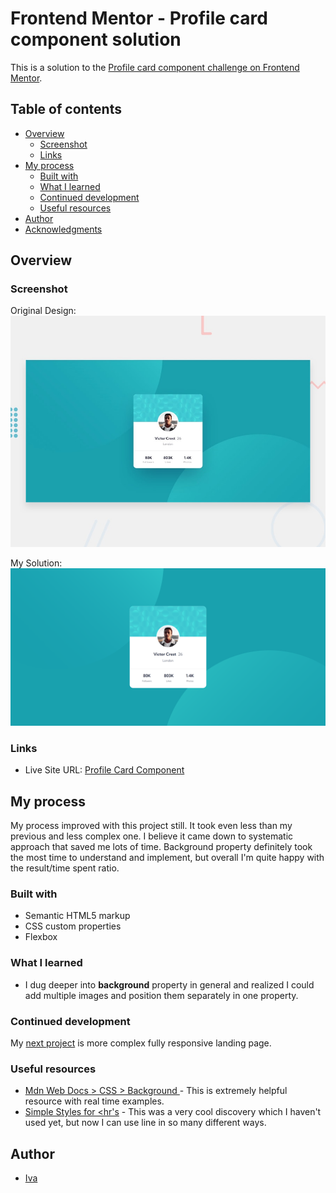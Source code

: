 # Frontend Mentor - Profile card component solution

This is a solution to the [Profile card component challenge on Frontend Mentor](https://www.frontendmentor.io/challenges/profile-card-component-cfArpWshJ). 

## Table of contents

- [Overview](#overview)
  - [Screenshot](#screenshot)
  - [Links](#links)
- [My process](#my-process)
  - [Built with](#built-with)
  - [What I learned](#what-i-learned)
  - [Continued development](#continued-development)
  - [Useful resources](#useful-resources)
- [Author](#author)
- [Acknowledgments](#acknowledgments)

## Overview

### Screenshot
Original Design:
![Original Design](./design/desktop-preview.jpg)

My Solution:
![Desktop](./design/screenshot-desktop.png)

### Links

- Live Site URL: [Profile Card Component](https://ivaberiashvili.github.io/profile-card-component/)

## My process

My process improved with this project still. It took even less than my previous and less complex one.
I believe it came down to systematic approach that saved me lots of time.
Background property definitely took the most time to understand and implement, but overall I'm quite happy with the result/time spent ratio.

### Built with

- Semantic HTML5 markup
- CSS custom properties
- Flexbox

### What I learned

- I dug deeper into **background** property in general and realized I could add multiple images and position them separately in one property.

### Continued development

My [next project](https://github.com/ivaberiashvili/skilled-elearning-landing-page) is more complex fully responsive landing page.

### Useful resources

- [Mdn Web Docs > CSS > Background ](https://developer.mozilla.org/en-US/docs/Web/CSS/background) - This is extremely helpful resource with real time examples.
- [Simple Styles for <hr's](https://css-tricks.com/examples/hrs/) - This was a very cool discovery which I haven't used yet, but now I can use line in so many different ways.

## Author

- [Iva](https://github.com/ivaberiashvili)

